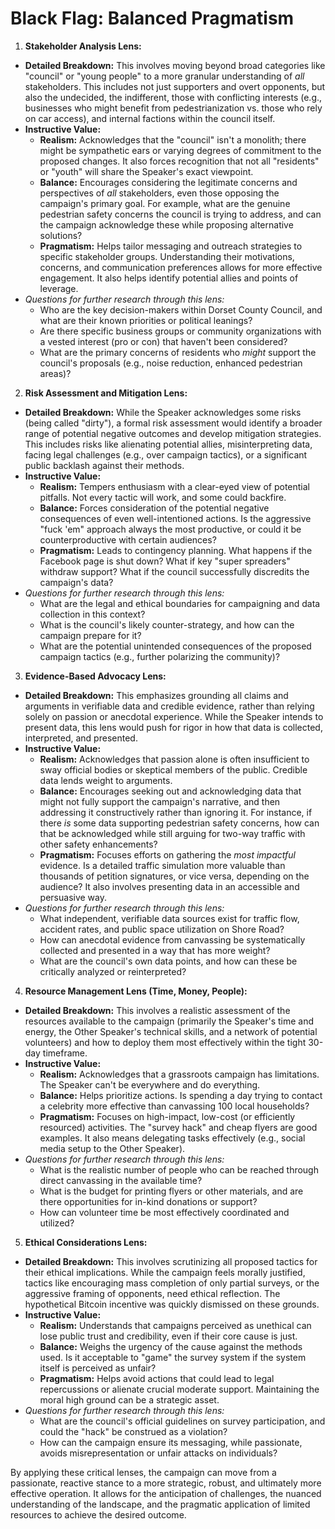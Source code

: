 # Black Flag: Balanced Pragmatism

1. **Stakeholder Analysis Lens:**
  - **Detailed Breakdown:** This involves moving beyond broad categories like "council" or "young people" to a more granular understanding of *all* stakeholders. This includes not just supporters and overt opponents, but also the undecided, the indifferent, those with conflicting interests (e.g., businesses who might benefit from pedestrianization vs. those who rely on car access), and internal factions within the council itself.
  - **Instructive Value:**
    - **Realism:** Acknowledges that the "council" isn't a monolith; there might be sympathetic ears or varying degrees of commitment to the proposed changes. It also forces recognition that not all "residents" or "youth" will share the Speaker's exact viewpoint.
    - **Balance:** Encourages considering the legitimate concerns and perspectives of *all* stakeholders, even those opposing the campaign's primary goal. For example, what are the genuine pedestrian safety concerns the council is trying to address, and can the campaign acknowledge these while proposing alternative solutions?
    - **Pragmatism:** Helps tailor messaging and outreach strategies to specific stakeholder groups. Understanding their motivations, concerns, and communication preferences allows for more effective engagement. It also helps identify potential allies and points of leverage.
  - *Questions for further research through this lens:*
    - Who are the key decision-makers within Dorset County Council, and what are their known priorities or political leanings?
    - Are there specific business groups or community organizations with a vested interest (pro or con) that haven't been considered?
    - What are the primary concerns of residents who *might* support the council's proposals (e.g., noise reduction, enhanced pedestrian areas)?

2. **Risk Assessment and Mitigation Lens:**
  - **Detailed Breakdown:** While the Speaker acknowledges some risks (being called "dirty"), a formal risk assessment would identify a broader range of potential negative outcomes and develop mitigation strategies. This includes risks like alienating potential allies, misinterpreting data, facing legal challenges (e.g., over campaign tactics), or a significant public backlash against their methods.
  - **Instructive Value:**
    - **Realism:** Tempers enthusiasm with a clear-eyed view of potential pitfalls. Not every tactic will work, and some could backfire.
    - **Balance:** Forces consideration of the potential negative consequences of even well-intentioned actions. Is the aggressive "fuck 'em" approach always the most productive, or could it be counterproductive with certain audiences?
    - **Pragmatism:** Leads to contingency planning. What happens if the Facebook page is shut down? What if key "super spreaders" withdraw support? What if the council successfully discredits the campaign's data?
  - *Questions for further research through this lens:*
    - What are the legal and ethical boundaries for campaigning and data collection in this context?
    - What is the council's likely counter-strategy, and how can the campaign prepare for it?
    - What are the potential unintended consequences of the proposed campaign tactics (e.g., further polarizing the community)?

3. **Evidence-Based Advocacy Lens:**
  - **Detailed Breakdown:** This emphasizes grounding all claims and arguments in verifiable data and credible evidence, rather than relying solely on passion or anecdotal experience. While the Speaker intends to present data, this lens would push for rigor in how that data is collected, interpreted, and presented.
  - **Instructive Value:**
    - **Realism:** Acknowledges that passion alone is often insufficient to sway official bodies or skeptical members of the public. Credible data lends weight to arguments.
    - **Balance:** Encourages seeking out and acknowledging data that might not fully support the campaign's narrative, and then addressing it constructively rather than ignoring it. For instance, if there *is* some data supporting pedestrian safety concerns, how can that be acknowledged while still arguing for two-way traffic with other safety enhancements?
    - **Pragmatism:** Focuses efforts on gathering the *most impactful* evidence. Is a detailed traffic simulation more valuable than thousands of petition signatures, or vice versa, depending on the audience? It also involves presenting data in an accessible and persuasive way.
  - *Questions for further research through this lens:*
    - What independent, verifiable data sources exist for traffic flow, accident rates, and public space utilization on Shore Road?
    - How can anecdotal evidence from canvassing be systematically collected and presented in a way that has more weight?
    - What are the council's own data points, and how can these be critically analyzed or reinterpreted?

4. **Resource Management Lens (Time, Money, People):**
  - **Detailed Breakdown:** This involves a realistic assessment of the resources available to the campaign (primarily the Speaker's time and energy, the Other Speaker's technical skills, and a network of potential volunteers) and how to deploy them most effectively within the tight 30-day timeframe.
  - **Instructive Value:**
    - **Realism:** Acknowledges that a grassroots campaign has limitations. The Speaker can't be everywhere and do everything.
    - **Balance:** Helps prioritize actions. Is spending a day trying to contact a celebrity more effective than canvassing 100 local households?
    - **Pragmatism:** Focuses on high-impact, low-cost (or efficiently resourced) activities. The "survey hack" and cheap flyers are good examples. It also means delegating tasks effectively (e.g., social media setup to the Other Speaker).
  - *Questions for further research through this lens:*
    - What is the realistic number of people who can be reached through direct canvassing in the available time?
    - What is the budget for printing flyers or other materials, and are there opportunities for in-kind donations or support?
    - How can volunteer time be most effectively coordinated and utilized?

5. **Ethical Considerations Lens:**
  - **Detailed Breakdown:** This involves scrutinizing all proposed tactics for their ethical implications. While the campaign feels morally justified, tactics like encouraging mass completion of only partial surveys, or the aggressive framing of opponents, need ethical reflection. The hypothetical Bitcoin incentive was quickly dismissed on these grounds.
  - **Instructive Value:**
    - **Realism:** Understands that campaigns perceived as unethical can lose public trust and credibility, even if their core cause is just.
    - **Balance:** Weighs the urgency of the cause against the methods used. Is it acceptable to "game" the survey system if the system itself is perceived as unfair?
    - **Pragmatism:** Helps avoid actions that could lead to legal repercussions or alienate crucial moderate support. Maintaining the moral high ground can be a strategic asset.
  - *Questions for further research through this lens:*
    - What are the council's official guidelines on survey participation, and could the "hack" be construed as a violation?
    - How can the campaign ensure its messaging, while passionate, avoids misrepresentation or unfair attacks on individuals?

By applying these critical lenses, the campaign can move from a passionate, reactive stance to a more strategic, robust, and ultimately more effective operation. It allows for the anticipation of challenges, the nuanced understanding of the landscape, and the pragmatic application of limited resources to achieve the desired outcome.
